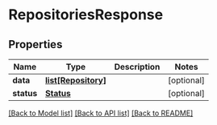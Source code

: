 # RepositoriesResponse

## Properties
Name | Type | Description | Notes
------------ | ------------- | ------------- | -------------
**data** | [**list[Repository]**](Repository.md) |  | [optional] 
**status** | [**Status**](Status.md) |  | [optional] 

[[Back to Model list]](../README.md#documentation-for-models) [[Back to API list]](../README.md#documentation-for-api-endpoints) [[Back to README]](../README.md)


